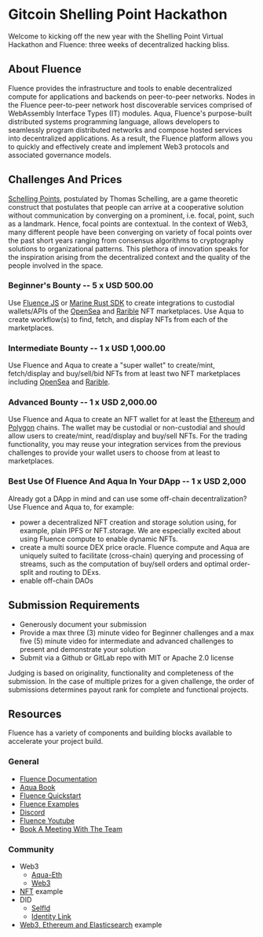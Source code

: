 # Gitcoin Shelling Point Hackathon

Welcome to kicking off the new year with the Shelling Point Virtual Hackathon and Fluence: three weeks of decentralized hacking bliss.

## About Fluence

Fluence provides the infrastructure and tools to enable decentralized compute for applications and backends on peer-to-peer networks. Nodes in the Fluence peer-to-peer network host discoverable services comprised of WebAssembly Interface Types (IT) modules. Aqua, Fluence's purpose-built distributed systems programming language, allows developers to seamlessly program distributed networks and compose hosted services into decentralized applications. As a result, the Fluence platform allows you to quickly and effectively create and implement Web3 protocols and associated governance models.


## Challenges And Prices

[Schelling Points](https://en.wikipedia.org/wiki/Focal_point_(game_theory)), postulated by Thomas Schelling, are a game theoretic construct that postulates that people can arrive at a cooperative solution without communication by converging on a prominent, i.e. focal, point, such as a landmark. Hence, focal points are contextual. In the context of Web3, many different people have been converging on variety of focal points over the past short years ranging from consensus algorithms to cryptography solutions to organizational patterns. This plethora of innovation speaks for the inspiration arising from the decentralized context and the quality of the people involved in the space.

### Beginner's Bounty -- 5 x USD 500.00

Use [Fluence JS](https://github.com/fluencelabs/fluence-js) or [Marine Rust SDK](https://github.com/fluencelabs/marine-rs-sdk) to create integrations to custodial wallets/APIs of the [OpenSea](https://docs.opensea.io/) and [Rarible](https://docs.rarible.org/) NFT marketplaces. Use Aqua to create workflow(s) to find, fetch, and display NFTs from each of the marketplaces.

### Intermediate Bounty -- 1 x USD 1,000.00

Use Fluence and Aqua to create a "super wallet" to create/mint, fetch/display and buy/sell/bid NFTs from at least two NFT marketplaces including [OpenSea](https://docs.opensea.io/) and [Rarible](https://docs.rarible.org/).


### Advanced Bounty -- 1 x USD 2,000.00

Use Fluence and Aqua to create an NFT wallet for at least the [Ethereum](https://ethereum.org) and [Polygon](https://polygon.technology/) chains. The wallet may be custodial or non-custodial and should allow users to create/mint, read/display and buy/sell NFTs. For the trading functionality, you may reuse your integration services from the previous challenges to provide your wallet users to choose from at least to marketplaces.

### Best Use Of Fluence And Aqua In Your DApp -- 1 x USD 2,000

Already got a DApp in mind and can use some off-chain decentralization? Use Fluence and Aqua to, for example:

* power a decentralized NFT creation and storage solution using, for example, plain IPFS or NFT.storage. We are especially excited about using Fluence compute to enable dynamic NFTs.
* create a multi source DEX price oracle. Fluence compute and Aqua are uniquely suited to facilitate (cross-chain) querying and processing of streams, such as the computation of buy/sell orders and optimal order-split and routing to DExs.
* enable off-chain DAOs

## Submission Requirements

* Generously document your submission
* Provide a max three (3) minute video for Beginner challenges and a max five (5) minute video for intermediate and advanced challenges to present and demonstrate your solution
* Submit via a Github or GitLab repo with MIT or Apache 2.0 license

Judging is based on originality, functionality and completeness of the submission. In the case of multiple prizes for a given challenge, the order of submissions determines payout rank for complete and functional projects.

## Resources

Fluence has a variety of components and building blocks available to accelerate your project build.

### General

* [Fluence Documentation](https://doc.fluence.dev/docs/)
* [Aqua Book](https://doc.fluence.dev/aqua-book/)
* [Fluence Quickstart](https://github.com/fluencelabs/examples/tree/main/quickstart)
* [Fluence Examples](https://github.com/fluencelabs/examples)
* [Discord](https://fluence.chat)
* [Fluence Youtube](https://www.youtube.com/channel/UC3b5eFyKRFlEMwSJ1BTjpbw)
* [Book A Meeting With The Team](https://calendly.com/fluencehack/)

### Community

* Web3
  - [Aqua-Eth](https://github.com/ben-razor/aqua-eth)
  - [Web3](https://github.com/ntrotner/web3-exposed-to-fluence)
* [NFT](https://github.com/tejas-kothari/BazaarEx) example
* DID
  * [SelfId](https://github.com/fsy412/SelfId-Auth-Fluence)
  * [Identity Link](https://github.com/synycboom/identity-link-api-aqua)
* [Web3, Ethereum and Elasticsearch](https://github.com/Joera/gitcoin11-fluence) example
